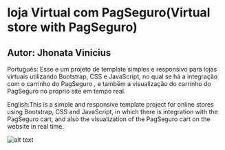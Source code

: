 # loja Virtual com PagSeguro(Virtual store with PagSeguro) 
## Autor: Jhonata Vinicius 
Português: Esse e um projeto de template simples e responsivo para lojas virtuais utilizando Bootstrap, CSS e JavaScript, no qual se há a integração com o carrinho do PagSeguro , e também a visualização do carrinho do PagSeguro no proprio site em tempo real.

English:This is a simple and responsive template project for online stores using Bootstrap, CSS and JavaScript, in which there is integration with the PagSeguro cart, and also the visualization of the PagSeguro cart on the website in real time.

![alt text](https://github.com/jhony2488/Online-Store-With-PagSeguro/blob/master/video/descktop.gif "Video demonstrativo")
